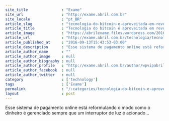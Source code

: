 ```yaml
---
site_title               : "Exame"
site_url                 : "http://exame.abril.com.br"
site_locale              : "pt_BR"
article_slug             : "tecnologia-do-bitcoin-e-aproveitada-em-revolucao-eletrica"
article_title            : "Tecnologia do bitcoin é aproveitada em revolução elétrica"
article_image            : "https://abrilexame.files.wordpress.com/2016/09/size_960_16_9_lampada-ideia2.jpg?quality=70&strip=all&w=960"
article_url              : "http://exame.abril.com.br/tecnologia/tecnologia-do-bitcoin-e-aproveitada-em-revolucao-eletrica/"
article_published_at     : "2016-09-13T15:43:53-03:00"
article_description      : "Esse sistema de pagamento online está reformulando o modo como o dinheiro é gerenciado sempre que um interruptor de luz é acionado..."
article_author_name      : ""
article_author_image     : null
article_author_biography : null
article_author_profile   : "http://exame.abril.com.br/author/wpvipabril/"
article_author_facebook  : null
article_author_twitter   : null
category                 : ['technology']
tags                     : ['Exame']
permalink                : "/:categories/tecnologia-do-bitcoin-e-aproveitada-em-revolucao-eletrica/"
layout                   : post
---
```


Esse sistema de pagamento online está reformulando o modo como o dinheiro é gerenciado sempre que um interruptor de luz é acionado...
